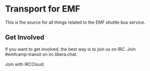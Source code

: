 # Transport for EMF

This is the source for all things related to the EMF shuttle bus service.

## Get Involved

If you want to get involved, the best way is to join us on IRC.
Join #emfcamp-transit on irc.libera.chat.

Join with IRCCloud: <a href="https://www.irccloud.com/invite?channel=%23emfcamp-transit&amp;hostname=irc.libera.chat&amp;port=6697&amp;ssl=1" target="_blank"><img src="https://www.irccloud.com/invite-svg?channel=%23emfcamp-transit&amp;hostname=irc.libera.chat&amp;port=6697&amp;ssl=1" height="16"></a>